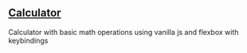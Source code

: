 ## [Calculator](https://lukblan.github.io/calculator/)
Calculator with basic math operations using vanilla js and flexbox with keybindings 
